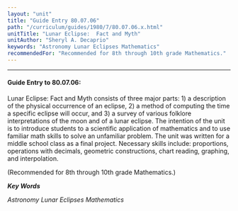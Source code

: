 ```yaml
---
layout: "unit"
title: "Guide Entry 80.07.06"
path: "/curriculum/guides/1980/7/80.07.06.x.html"
unitTitle: "Lunar Eclipse:  Fact and Myth"
unitAuthor: "Sheryl A. Decaprio"
keywords: "Astronomy Lunar Eclipses Mathematics"
recommendedFor: "Recommended for 8th through 10th grade Mathematics."
---
```

<body>
<hr/>
<h4>
Guide Entry to 80.07.06:
</h4>
Lunar Eclipse: Fact and Myth consists of three major parts: 1) a description of the physical occurrence of an eclipse, 2) a method of computing the time a specific eclipse will occur, and 3) a survey of various folklore interpretations of the moon and of a lunar eclipse. The intention of the unit is to introduce students to a scientific application of mathematics and to use familiar math skills to solve an unfamiliar problem.  The unit was written for a middle school class as a final project.  Necessary skills include: proportions, operations with decimals, geometric constructions, chart reading, graphing, and interpolation.
<p>
(Recommended for 8th through 10th grade Mathematics.)
</p>
<p>
<b>
<i>
Key Words
</i>
</b>
<br/>
</p>
<p>
<i>
Astronomy Lunar Eclipses Mathematics
</i>
</p>
</body>